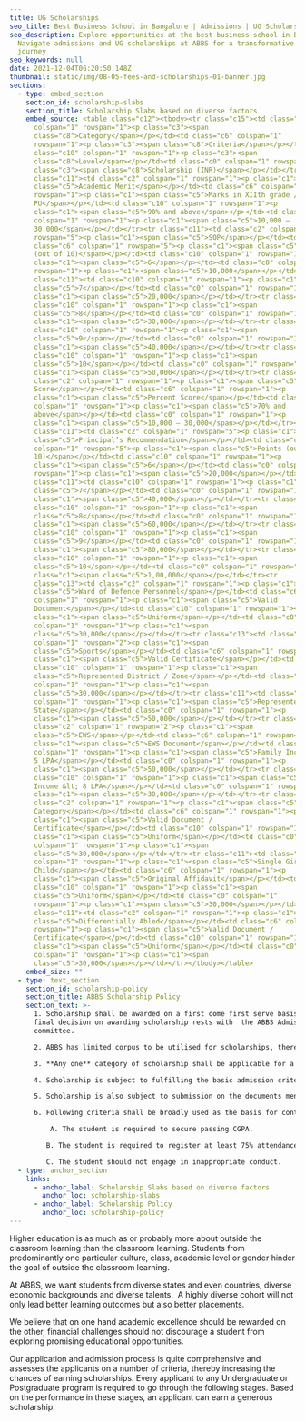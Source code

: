 ```yaml
---
title: UG Scholarships
seo_title: Best Business School in Bangalore | Admissions | UG Scholarships
seo_description: Explore opportunities at the best business school in Bangalore.
  Navigate admissions and UG scholarships at ABBS for a transformative education
  journey
seo_keywords: null
date: 2021-12-04T06:20:50.148Z
thumbnail: static/img/08-05-fees-and-scholarships-01-banner.jpg
sections:
  - type: embed_section
    section_id: scholarship-slabs
    section_title: Scholarship Slabs based on diverse factors
    embed_source: <table class="c12"><tbody><tr class="c15"><td class="c2"
      colspan="1" rowspan="1"><p class="c3"><span
      class="c8">Category</span></p></td><td class="c6" colspan="1"
      rowspan="1"><p class="c3"><span class="c8">Criteria</span></p></td><td
      class="c10" colspan="1" rowspan="1"><p class="c3"><span
      class="c8">Level</span></p></td><td class="c0" colspan="1" rowspan="1"><p
      class="c3"><span class="c8">Scholarship (INR)</span></p></td></tr><tr
      class="c11"><td class="c2" colspan="1" rowspan="1"><p class="c1"><span
      class="c5">Academic Merit</span></p></td><td class="c6" colspan="1"
      rowspan="1"><p class="c1"><span class="c5">Marks in XIIth grade /
      PU</span></p></td><td class="c10" colspan="1" rowspan="1"><p
      class="c1"><span class="c5">90% and above</span></p></td><td class="c0"
      colspan="1" rowspan="1"><p class="c1"><span class="c5">10,000 –
      30,000</span></p></td></tr><tr class="c11"><td class="c2" colspan="1"
      rowspan="5"><p class="c1"><span class="c5">SOP</span></p></td><td
      class="c6" colspan="1" rowspan="5"><p class="c1"><span class="c5">Points
      (out of 10)</span></p></td><td class="c10" colspan="1" rowspan="1"><p
      class="c1"><span class="c5">6</span></p></td><td class="c0" colspan="1"
      rowspan="1"><p class="c1"><span class="c5">10,000</span></p></td></tr><tr
      class="c11"><td class="c10" colspan="1" rowspan="1"><p class="c1"><span
      class="c5">7</span></p></td><td class="c0" colspan="1" rowspan="1"><p
      class="c1"><span class="c5">20,000</span></p></td></tr><tr class="c11"><td
      class="c10" colspan="1" rowspan="1"><p class="c1"><span
      class="c5">8</span></p></td><td class="c0" colspan="1" rowspan="1"><p
      class="c1"><span class="c5">30,000</span></p></td></tr><tr class="c11"><td
      class="c10" colspan="1" rowspan="1"><p class="c1"><span
      class="c5">9</span></p></td><td class="c0" colspan="1" rowspan="1"><p
      class="c1"><span class="c5">40,000</span></p></td></tr><tr class="c11"><td
      class="c10" colspan="1" rowspan="1"><p class="c1"><span
      class="c5">10</span></p></td><td class="c0" colspan="1" rowspan="1"><p
      class="c1"><span class="c5">50,000</span></p></td></tr><tr class="c11"><td
      class="c2" colspan="1" rowspan="1"><p class="c1"><span class="c5">ABSAT
      Score</span></p></td><td class="c6" colspan="1" rowspan="1"><p
      class="c1"><span class="c5">Percent Score</span></p></td><td class="c10"
      colspan="1" rowspan="1"><p class="c1"><span class="c5">70% and
      above</span></p></td><td class="c0" colspan="1" rowspan="1"><p
      class="c1"><span class="c5">10,000 – 30,000</span></p></td></tr><tr
      class="c11"><td class="c2" colspan="1" rowspan="5"><p class="c1"><span
      class="c5">Principal’s Recommendation</span></p></td><td class="c6"
      colspan="1" rowspan="5"><p class="c1"><span class="c5">Points (out of
      10)</span></p></td><td class="c10" colspan="1" rowspan="1"><p
      class="c1"><span class="c5">6</span></p></td><td class="c0" colspan="1"
      rowspan="1"><p class="c1"><span class="c5">20,000</span></p></td></tr><tr
      class="c11"><td class="c10" colspan="1" rowspan="1"><p class="c1"><span
      class="c5">7</span></p></td><td class="c0" colspan="1" rowspan="1"><p
      class="c1"><span class="c5">40,000</span></p></td></tr><tr class="c11"><td
      class="c10" colspan="1" rowspan="1"><p class="c1"><span
      class="c5">8</span></p></td><td class="c0" colspan="1" rowspan="1"><p
      class="c1"><span class="c5">60,000</span></p></td></tr><tr class="c11"><td
      class="c10" colspan="1" rowspan="1"><p class="c1"><span
      class="c5">9</span></p></td><td class="c0" colspan="1" rowspan="1"><p
      class="c1"><span class="c5">80,000</span></p></td></tr><tr class="c11"><td
      class="c10" colspan="1" rowspan="1"><p class="c1"><span
      class="c5">10</span></p></td><td class="c0" colspan="1" rowspan="1"><p
      class="c1"><span class="c5">1,00,000</span></p></td></tr><tr
      class="c13"><td class="c2" colspan="1" rowspan="1"><p class="c1"><span
      class="c5">Ward of Defence Personnel</span></p></td><td class="c6"
      colspan="1" rowspan="1"><p class="c1"><span class="c5">Valid
      Document</span></p></td><td class="c10" colspan="1" rowspan="1"><p
      class="c1"><span class="c5">Uniform</span></p></td><td class="c0"
      colspan="1" rowspan="1"><p class="c1"><span
      class="c5">30,000</span></p></td></tr><tr class="c13"><td class="c2"
      colspan="1" rowspan="2"><p class="c1"><span
      class="c5">Sports</span></p></td><td class="c6" colspan="1" rowspan="2"><p
      class="c1"><span class="c5">Valid Certificate</span></p></td><td
      class="c10" colspan="1" rowspan="1"><p class="c1"><span
      class="c5">Represented District / Zone</span></p></td><td class="c0"
      colspan="1" rowspan="1"><p class="c1"><span
      class="c5">30,000</span></p></td></tr><tr class="c11"><td class="c10"
      colspan="1" rowspan="1"><p class="c1"><span class="c5">Represented
      State</span></p></td><td class="c0" colspan="1" rowspan="1"><p
      class="c1"><span class="c5">50,000</span></p></td></tr><tr class="c13"><td
      class="c2" colspan="1" rowspan="2"><p class="c1"><span
      class="c5">EWS</span></p></td><td class="c6" colspan="1" rowspan="2"><p
      class="c1"><span class="c5">EWS Document</span></p></td><td class="c10"
      colspan="1" rowspan="1"><p class="c1"><span class="c5">Family Income &lt;
      5 LPA</span></p></td><td class="c0" colspan="1" rowspan="1"><p
      class="c1"><span class="c5">50,000</span></p></td></tr><tr class="c13"><td
      class="c10" colspan="1" rowspan="1"><p class="c1"><span class="c5">Family
      Income &lt; 8 LPA</span></p></td><td class="c0" colspan="1" rowspan="1"><p
      class="c1"><span class="c5">30,000</span></p></td></tr><tr class="c11"><td
      class="c2" colspan="1" rowspan="1"><p class="c1"><span class="c5">SC/ST
      Category</span></p></td><td class="c6" colspan="1" rowspan="1"><p
      class="c1"><span class="c5">Valid Document /
      Certificate</span></p></td><td class="c10" colspan="1" rowspan="1"><p
      class="c1"><span class="c5">Uniform</span></p></td><td class="c0"
      colspan="1" rowspan="1"><p class="c1"><span
      class="c5">30,000</span></p></td></tr><tr class="c11"><td class="c2"
      colspan="1" rowspan="1"><p class="c1"><span class="c5">Single Girl
      Child</span></p></td><td class="c6" colspan="1" rowspan="1"><p
      class="c1"><span class="c5">Original Affidavit</span></p></td><td
      class="c10" colspan="1" rowspan="1"><p class="c1"><span
      class="c5">Uniform</span></p></td><td class="c0" colspan="1"
      rowspan="1"><p class="c1"><span class="c5">30,000</span></p></td></tr><tr
      class="c11"><td class="c2" colspan="1" rowspan="1"><p class="c1"><span
      class="c5">Differentially Abled</span></p></td><td class="c6" colspan="1"
      rowspan="1"><p class="c1"><span class="c5">Valid Document /
      Certificate</span></p></td><td class="c10" colspan="1" rowspan="1"><p
      class="c1"><span class="c5">Uniform</span></p></td><td class="c0"
      colspan="1" rowspan="1"><p class="c1"><span
      class="c5">30,000</span></p></td></tr></tbody></table>
    embed_size: ""
  - type: text_section
    section_id: scholarship-policy
    section_title: ABBS Scholarship Policy
    section_text: >-
      1. Scholarship shall be awarded on a first come first serve basis. The
      final decision on awarding scholarship rests with  the ABBS Admissions
      committee.

      2. ABBS has limited corpus to be utilised for scholarships, therefore fulfilling the above criteria does not guarantee that  student shall be awarded the scholarship.  

      3. **Any one** category of scholarship shall be applicable for a given student.  

      4. Scholarship is subject to fulfilling the basic admission criteria mentioned in Annexure II of ABBS Admission letter.  

      5. Scholarship is also subject to submission on the documents mentioned in Annexure III of ABBS Admission Letter.  

      6. Following criteria shall be broadly used as the basis for continuation of scholarship beyond Year. 

          A. The student is required to secure passing CGPA.

         B. The student is required to register at least 75% attendance.  

         C. The student should not engage in inappropriate conduct.
  - type: anchor_section
    links:
      - anchor_label: Scholarship Slabs based on diverse factors
        anchor_loc: scholarship-slabs
      - anchor_label: Scholarship Policy
        anchor_loc: scholarship-policy
---
```

Higher education is as much as or probably more about outside the classroom learning than the classroom learning. Students from predominantly one particular culture, class, academic level or gender hinder the goal of outside the classroom learning. 

At ABBS, we want students from diverse states and even countries, diverse economic backgrounds and diverse talents.  A highly diverse cohort will not only lead better learning outcomes but also better placements. 

We believe that on one hand academic excellence should be rewarded on the other, financial challenges should not discourage a student from exploring promising educational opportunities. 

Our application and admission process is quite comprehensive and assesses the applicants on a number of criteria, thereby increasing the chances of earning scholarships. Every applicant to any Undergraduate or Postgraduate program is required to go through the following stages. Based on the performance in these stages, an applicant can earn a generous scholarship.
